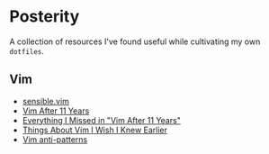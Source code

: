 Posterity
=========

A collection of resources I've found useful while cultivating my own `dotfiles`.

## Vim

 - [sensible.vim](https://github.com/tpope/vim-sensible)
 - [Vim After 11 Years](https://statico.github.io/vim.html)
 - [Everything I Missed in "Vim After 11 Years"](https://statico.github.io/vim2.html)
 - [Things About Vim I Wish I Knew Earlier](https://blog.petrzemek.net/2016/04/06/things-about-vim-i-wish-i-knew-earlier/)
 - [Vim anti-patterns](https://sanctum.geek.nz/arabesque/vim-anti-patterns/)
